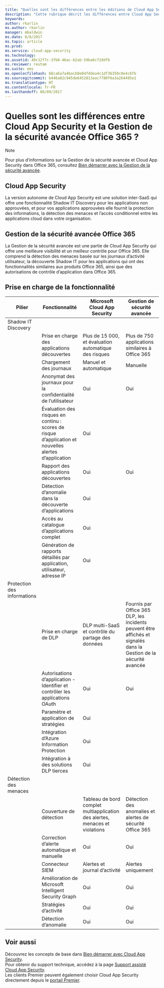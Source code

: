 ```yaml
---
title: "Quelles sont les différences entre les éditions de Cloud App Security ? | Microsoft Docs"
description: "Cette rubrique décrit les différences entre Cloud App Security et la Gestion de la sécurité avancée Office 365."
keywords: 
author: rkarlin
ms.author: rkarlin
manager: mbaldwin
ms.date: 8/8/2017
ms.topic: article
ms.prod: 
ms.service: cloud-app-security
ms.technology: 
ms.assetid: 49c12f7c-3fb8-46ac-b2ab-59ba6cf2ddfb
ms.reviewer: reutam
ms.suite: ems
ms.openlocfilehash: 68ca6a7a4bacb0e04fddea4c1df36350c0e4c6fb
ms.sourcegitcommit: b446a82c945de6452813aac7780f6a3a264495e1
ms.translationtype: HT
ms.contentlocale: fr-FR
ms.lasthandoff: 08/09/2017
---
```

# <a name="what-are-the-differences-between-cloud-app-security-and-office-365-advanced-security-management-asm"></a>Quelles sont les différences entre Cloud App Security et la Gestion de la sécurité avancée Office 365 ?

> [!NOTE]
> Pour plus d’informations sur la Gestion de la sécurité avancée et Cloud App Security dans Office 365, consultez [Bien démarrer avec la Gestion de la sécurité avancée](https://support.office.com/article/Get-started-with-Advanced-Management-Security-d9ee4d67-f2b3-42b4-9c9e-c4529904990a).

## <a name="cloud-app-security"></a>Cloud App Security 

La version autonome de Cloud App Security est une solution inter-SaaS qui offre une fonctionnalité Shadow IT Discovery pour les applications non approuvées, et pour vos applications approuvées elle fournit la protection des informations, la détection des menaces et l’accès conditionnel entre les applications cloud dans votre organisation. 

## <a name="office-365-advanced-security-management"></a>Gestion de la sécurité avancée Office 365

La Gestion de la sécurité avancée est une partie de Cloud App Security qui offre une meilleure visibilité et un meilleur contrôle pour Office 365. Elle comprend la détection des menaces basée sur les journaux d’activité utilisateur, la découverte Shadow IT pour les applications qui ont des fonctionnalités similaires aux produits Office 365, ainsi que des autorisations de contrôle d’application dans Office 365.

## <a name="feature-support"></a>Prise en charge de la fonctionnalité

|Pilier|Fonctionnalité|Microsoft Cloud App Security|Gestion de sécurité avancée|
|----|----|----|----|
|Shadow IT Discovery||||
||Prise en charge des applications découvertes|Plus de 15 000, et évaluation automatique des risques|Plus de 750 applications similaires à Office 365|
||Chargement des journaux|Manuel et automatique|Manuelle|
||Anonymat des journaux pour la confidentialité de l’utilisateur|Oui|Oui|
||Évaluation des risques en continu : scores de risque d’application et nouvelles alertes d’application|Oui||
||Rapport des applications découvertes|Oui|Oui|
||Détection d’anomalie dans la découverte d’applications|Oui||
||Accès au catalogue d’applications complet|Oui||
||Génération de rapports détaillés par application, utilisateur, adresse IP|Oui||
|Protection des informations||||
||Prise en charge de DLP|DLP multi-SaaS et contrôle du partage des données|Fournis par Office 365 DLP, les incidents peuvent être affichés et signalés dans la Gestion de la sécurité avancée|
||Autorisations d’application - Identifier et contrôler les applications OAuth|Oui|Oui|
||Paramètre et application de stratégies|Oui||
||Intégration d’Azure Information Protection|Oui||
||Intégration à des solutions DLP tierces|Oui||
|Détection des menaces||||
||Couverture de détection|Tableau de bord complet multiapplication des alertes, menaces et violations|Détection des anomalies et alertes de sécurité Office 365|
||Correction d’alerte automatique et manuelle|Oui|Oui|
||Connecteur SIEM|Alertes et journal d’activité|Alertes uniquement|
||Amélioration de Microsoft Intelligent Security Graph|Oui|Oui|
||Stratégies d’activité|Oui|Oui|
||Détection d’anomalie|Oui|Oui|

## <a name="see-also"></a>Voir aussi  

Découvrez les concepts de base dans [Bien démarrer avec Cloud App Security](getting-started-with-cloud-app-security.md).    
Pour obtenir du support technique, accédez à la page [Support assisté Cloud App Security](http://support.microsoft.com/oas/default.aspx?prid=16031).   
Les clients Premier peuvent également choisir Cloud App Security directement depuis le [portail Premier](https://premier.microsoft.com/).   

